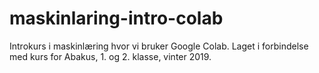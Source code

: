 # maskinlaring-intro-colab
Introkurs i maskinlæring hvor vi bruker Google Colab. Laget i forbindelse med kurs for Abakus, 1. og 2. klasse, vinter 2019.

